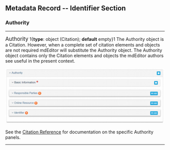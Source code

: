 ## Metadata Record -- Identifier Section
### Authority
---

<span class="md-panel" style="font-size: larger">Authority</span> 1{**type**: object (<span class="md-panel">Citation</span>); **default** empty}1 The <span class="md-panel">Authority</span> object is a <span class="md-panel">Citation</span>.  However, when a complete set of citation elements and objects are not required mdEditor will substitute the <span class="md-panel">Authority</span> object.  The <span class="md-panel">Authority</span> object contains only the <span class="md-panel">Citation</span> elements and objects the mdEditor authors see useful in the present context.  

![Authority Panel](/assets/reference/edit-objects/identifier/authority.png)

See the [Citation Reference](../citation-section.md) for documentation on the specific <span class="md-panel">Authority</span> panels.

---
